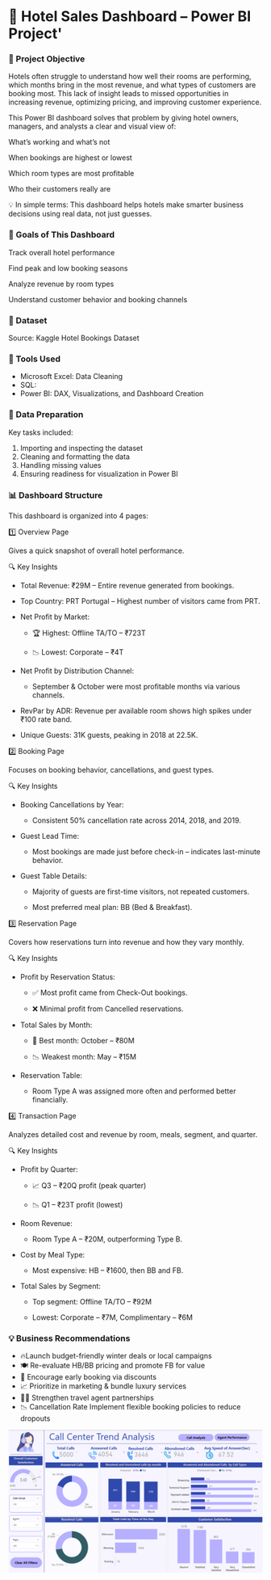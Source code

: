 # 🏨 Hotel Sales Dashboard – Power BI Project'


### 📌 Project Objective
Hotels often struggle to understand how well their rooms are performing, which months bring in the most revenue, and what types of customers are booking most. This lack of insight leads to missed opportunities in increasing revenue, optimizing pricing, and improving customer experience.

This Power BI dashboard solves that problem by giving hotel owners, managers, and analysts a clear and visual view of:

What’s working and what’s not

When bookings are highest or lowest

Which room types are most profitable

Who their customers really are

💡 In simple terms: This dashboard helps hotels make smarter business decisions using real data, not just guesses.


### 🎯 Goals of This Dashboard
Track overall hotel performance

Find peak and low booking seasons

Analyze revenue by room types

Understand customer behavior and booking channels


### 📂 Dataset

Source: Kaggle Hotel Bookings Dataset 

### 🔹 Tools Used 
- Microsoft Excel: Data Cleaning
- SQL:
-	Power BI: DAX, Visualizations, and Dashboard Creation

### 🔹 Data Preparation

Key tasks included:
1. Importing and inspecting the dataset
2. Cleaning and formatting the data
3. Handling missing values
4. Ensuring readiness for visualization in Power BI


 ### 📊 Dashboard Structure
 This dashboard is organized into 4 pages:

 1️⃣ Overview Page

 Gives a quick snapshot of overall hotel performance.

 🔍 Key Insights
 
- Total Revenue: ₹29M – Entire revenue generated from bookings.

 - Top Country: PRT Portugal – Highest number of visitors came from PRT.

 - Net Profit by Market:

    - 🏆 Highest: Offline TA/TO – ₹723T

    - 📉 Lowest: Corporate – ₹4T

 - Net Profit by Distribution Channel:

    - September & October were most profitable months via various channels.

 - RevPar by ADR: Revenue per available room shows high spikes under ₹100 rate band.

-  Unique Guests: 31K guests, peaking in 2018 at 22.5K.

 2️⃣ Booking Page

 Focuses on booking behavior, cancellations, and guest types.

 🔍 Key Insights

 - Booking Cancellations by Year:

    - Consistent 50% cancellation rate across 2014, 2018, and 2019.

 - Guest Lead Time:

    - Most bookings are made just before check-in – indicates last-minute behavior.

 - Guest Table Details:

    - Majority of guests are first-time visitors, not repeated customers.

    - Most preferred meal plan: BB (Bed & Breakfast).

 3️⃣ Reservation Page

 Covers how reservations turn into revenue and how they vary monthly.

 🔍 Key Insights
 
 - Profit by Reservation Status:

    - ✅ Most profit came from Check-Out bookings.

    - ❌ Minimal profit from Cancelled reservations.

 - Total Sales by Month:

    - 🌟 Best month: October – ₹80M

    - 📉 Weakest month: May – ₹15M

- Reservation Table:

    - Room Type A was assigned more often and performed better financially.

 4️⃣ Transaction Page

 Analyzes detailed cost and revenue by room, meals, segment, and quarter.

 🔍 Key Insights

 - Profit by Quarter:

    - 📈 Q3 – ₹20Q profit (peak quarter)

    - 📉 Q1 – ₹23T profit (lowest)

 - Room Revenue:

    - Room Type A – ₹20M, outperforming Type B.

  - Cost by Meal Type:

    - Most expensive: HB – ₹1600, then BB and FB.

 - Total Sales by Segment:

    - Top segment: Offline TA/TO – ₹92M

    - Lowest: Corporate – ₹7M, Complimentary – ₹6M
  

### 💡 Business Recommendations

- 🔥Launch budget-friendly winter deals or local campaigns
- 🍽️ Re-evaluate HB/BB pricing and promote FB for value
- 🧳 Encourage early booking via discounts
- 📈 Prioritize in marketing & bundle luxury services
- 🧑‍💼	Strengthen travel agent partnerships
- 📉 Cancellation Rate	Implement flexible booking policies to reduce dropouts




 ![Screenshot 2024-05-06 150952](https://github.com/dubeyshrutii/Call-Center-Trend-Analysis---PowerBI/blob/master/assets/Screenshot%20(25).png?raw=true)
